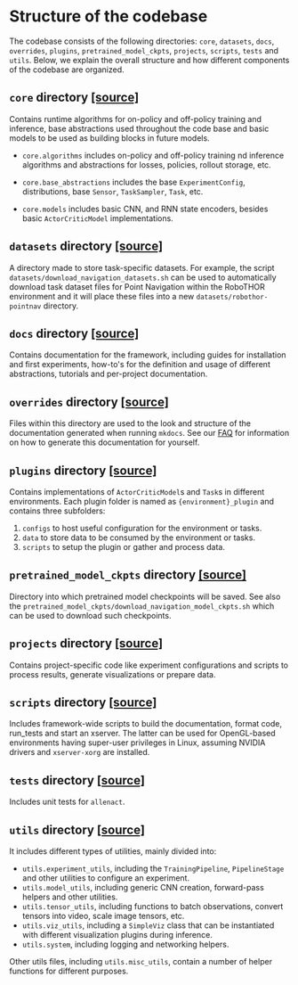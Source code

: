 # Structure of the codebase

The codebase consists of the following directories: `core`, `datasets`, `docs`, `overrides`, `plugins`,
`pretrained_model_ckpts`, `projects`, `scripts`, `tests` and `utils`. Below, we explain the overall structure and how
different components of the codebase are organized. 

## `core` directory [[source]](https://github.com/allenai/allenact/tree/master/core)

Contains runtime algorithms for on-policy and off-policy training and inference, base abstractions used throughout
the code base and basic models to be used as building blocks in future models.

* `core.algorithms` includes on-policy and off-policy training nd inference algorithms and abstractions for losses,
policies, rollout storage, etc.

* `core.base_abstractions` includes the base `ExperimentConfig`, distributions, base `Sensor`, `TaskSampler`, `Task`,
etc.

* `core.models` includes basic CNN, and RNN state encoders, besides basic `ActorCriticModel` implementations.

## `datasets` directory [[source]](https://github.com/allenai/allenact/tree/master/datasets)

A directory made to store task-specific datasets. For example, the script `datasets/download_navigation_datasets.sh` can
be used to automatically download task dataset files for Point Navigation within the RoboTHOR environment
and it will place these files into a new `datasets/robothor-pointnav` directory. 

## `docs` directory [[source]](https://github.com/allenai/allenact/tree/master/docs)

Contains documentation for the framework, including guides for installation and first experiments, how-to's for
the definition and usage of different abstractions, tutorials and per-project documentation.

## `overrides` directory [[source]](https://github.com/allenai/allenact/tree/master/overrides)

Files within this directory are used to the look and structure of the documentation generated when running `mkdocs`.
See our [FAQ](../FAQ.md) for information on how to generate this documentation for yourself. 

## `plugins` directory [[source]](https://github.com/allenai/allenact/tree/master/plugins)

Contains implementations of `ActorCriticModel`s and `Task`s in different environments. Each plugin folder is 
named as `{environment}_plugin` and contains three subfolders:

1. `configs` to host useful configuration for the environment or tasks.
1. `data` to store data to be consumed by the environment or tasks.
1. `scripts` to setup the plugin or gather and process data.

## `pretrained_model_ckpts` directory [[source]](https://github.com/allenai/allenact/tree/master/pretrained_model_ckpts)

Directory into which pretrained model checkpoints will be saved. See also the 
`pretrained_model_ckpts/download_navigation_model_ckpts.sh` which can be used to download such checkpoints.

## `projects` directory [[source]](https://github.com/allenai/allenact/tree/master/projects)

Contains project-specific code like experiment configurations and scripts to process results, generate visualizations
or prepare data.

## `scripts` directory [[source]](https://github.com/allenai/allenact/tree/master/scripts)

Includes framework-wide scripts to build the documentation, format code, run_tests and start an xserver. The latter can
be used for OpenGL-based environments having super-user privileges in Linux, assuming NVIDIA drivers and `xserver-xorg`
are installed.

## `tests` directory [[source]](https://github.com/allenai/allenact/tree/master/tests)

Includes unit tests for `allenact`.

## `utils` directory [[source]](https://github.com/allenai/allenact/tree/master/utils)

It includes different types of utilities, mainly divided into:

* `utils.experiment_utils`, including the `TrainingPipeline`, `PipelineStage` and other utilities to configure an
experiment.
* `utils.model_utils`, including generic CNN creation, forward-pass helpers and other utilities.
* `utils.tensor_utils`, including functions to batch observations, convert tensors into video, scale image tensors, etc.
* `utils.viz_utils`, including a `SimpleViz` class that can be instantiated with different visualization plugins during
inference.
* `utils.system`, including logging and networking helpers.

Other utils files, including `utils.misc_utils`, contain a number of helper functions for different purposes.
